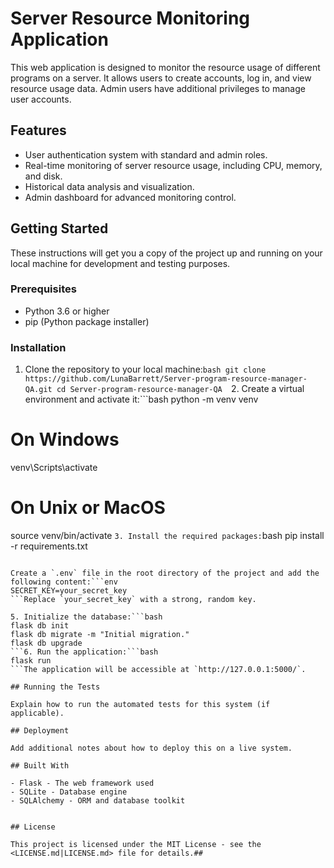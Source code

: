 # Server Resource Monitoring Application

This web application is designed to monitor the resource usage of different programs on a server. It allows users to create accounts, log in, and view resource usage data. Admin users have additional privileges to manage user accounts.

## Features

- User authentication system with standard and admin roles.
- Real-time monitoring of server resource usage, including CPU, memory, and disk.
- Historical data analysis and visualization.
- Admin dashboard for advanced monitoring control.

## Getting Started

These instructions will get you a copy of the project up and running on your local machine for development and testing purposes.

### Prerequisites

- Python 3.6 or higher
- pip (Python package installer)

### Installation

1. Clone the repository to your local machine:```bash
git clone https://github.com/LunaBarrett/Server-program-resource-manager-QA.git
cd Server-program-resource-manager-QA 
```2. Create a virtual environment and activate it:```bash
python -m venv venv
# On Windows
venv\Scripts\activate
# On Unix or MacOS
source venv/bin/activate
```3. Install the required packages:```bash
pip install -r requirements.txt
```4. Set up the environment variables:

Create a `.env` file in the root directory of the project and add the following content:```env
SECRET_KEY=your_secret_key
```Replace `your_secret_key` with a strong, random key.

5. Initialize the database:```bash
flask db init
flask db migrate -m "Initial migration."
flask db upgrade
```6. Run the application:```bash
flask run
```The application will be accessible at `http://127.0.0.1:5000/`.

## Running the Tests

Explain how to run the automated tests for this system (if applicable).

## Deployment

Add additional notes about how to deploy this on a live system.

## Built With

- Flask - The web framework used
- SQLite - Database engine
- SQLAlchemy - ORM and database toolkit


## License

This project is licensed under the MIT License - see the <LICENSE.md|LICENSE.md> file for details.## 
